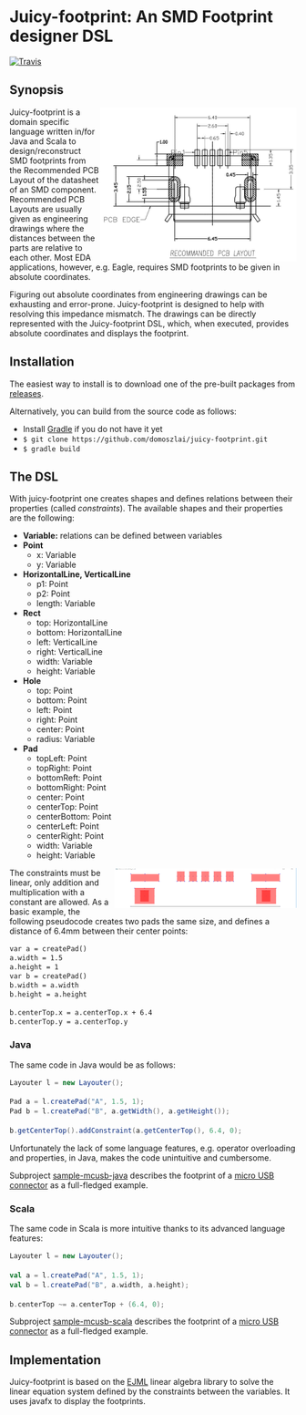 Juicy-footprint: An SMD Footprint designer DSL
==================================

[![Travis](https://travis-ci.org/domoszlai/juicy-footprint.svg?branch=master)](http://travis-ci.org/domoszlai/juicy-footprint)

## Synopsis

<img align="right" width="345" height="271" src="https://github.com/domoszlai/juicy-footprint/blob/master/sample-mcusb-java/docs/pcb_layout.png">

Juicy-footprint is a domain specific language written in/for Java and Scala to design/reconstruct SMD
footprints from the Recommended PCB Layout of the datasheet of an SMD component. Recommended PCB Layouts
are usually given as engineering drawings where the distances between the parts are relative to each other.
Most EDA applications, however, e.g. Eagle, requires SMD footprints to be given in absolute coordinates. 

Figuring out absolute coordinates from engineering drawings can be exhausting and error-prone. Juicy-footprint is designed
to help with resolving this impedance mismatch. The drawings can be directly represented with the Juicy-footprint DSL,
which, when executed, provides absolute coordinates and displays the footprint.

## Installation

The easiest way to install is to download one of the pre-built packages from [releases](https://github.com/domoszlai/juicy-footprint/releases).

Alternatively, you can build from the source code as follows:

* Install [Gradle](https://gradle.org/install/) if you do not have it yet
* `$ git clone https://github.com/domoszlai/juicy-footprint.git`
* `$ gradle build`

## The DSL

With juicy-footprint one creates shapes and defines relations between their properties (called *constraints*). The available shapes and their properties are 
the following:

* **Variable:** relations can be defined between variables
* **Point**
  * x: Variable
  * y: Variable
* **HorizontalLine, VerticalLine** 
  * p1: Point
  * p2: Point
  * length: Variable 
* **Rect**
  * top: HorizontalLine
  * bottom: HorizontalLine
  * left: VerticalLine  
  * right: VerticalLine  
  * width: Variable
  * height: Variable
* **Hole**
  * top: Point
  * bottom: Point
  * left: Point
  * right: Point
  * center: Point
  * radius: Variable
* **Pad**
  * topLeft: Point
  * topRight: Point
  * bottomReft: Point
  * bottomRight: Point
  * center: Point
  * centerTop: Point
  * centerBottom: Point
  * centerLeft: Point 
  * centerRight: Point  
  * width: Variable
  * height: Variable

<img align="right" width="320" height="70" src="https://github.com/domoszlai/juicy-footprint/blob/master/sample-mcusb-java/docs/generated_layout.png">
  
The constraints must be linear, only addition and multiplication with a constant are allowed. 
As a basic example, the following pseudocode creates two pads the same size, and defines a distance of 6.4mm between their center points:   

```
var a = createPad()
a.width = 1.5
a.height = 1
var b = createPad()
b.width = a.width
b.height = a.height

b.centerTop.x = a.centerTop.x + 6.4
b.centerTop.y = a.centerTop.y
```  
  
### Java

The same code in Java would be as follows:

```java
Layouter l = new Layouter();

Pad a = l.createPad("A", 1.5, 1);
Pad b = l.createPad("B", a.getWidth(), a.getHeight());

b.getCenterTop().addConstraint(a.getCenterTop(), 6.4, 0);
```

Unfortunately the lack of some language features, e.g. operator overloading and properties, in Java, makes the code
unintuitive and cumbersome. 

Subproject [sample-mcusb-java](https://github.com/domoszlai/juicy-footprint/blob/master/sample-mcusb-java/src/main/java/Main.java)
describes the footprint of a [micro USB connector](https://github.com/domoszlai/juicy-footprint/blob/master/sample-mcusb-java/docs/(t-t)_mcusb-b-s05pfhsbth.pdf)
as a full-fledged example. 

### Scala  

The same code in Scala is more intuitive thanks to its advanced language features:

```scala
Layouter l = new Layouter();

val a = l.createPad("A", 1.5, 1);
val b = l.createPad("B", a.width, a.height);

b.centerTop ~= a.centerTop + (6.4, 0);
```

Subproject [sample-mcusb-scala](https://github.com/domoszlai/juicy-footprint/blob/master/sample-mcusb-scala/src/main/scala/Main.java)
describes the footprint of a [micro USB connector](https://github.com/domoszlai/juicy-footprint/blob/master/sample-mcusb-java/docs/(t-t)_mcusb-b-s05pfhsbth.pdf)
as a full-fledged example. 
  
## Implementation

Juicy-footprint is based on the [EJML](ejml.org) linear algebra library to solve the linear equation system defined by the constraints
between the variables. It uses javafx to display the footprints.
